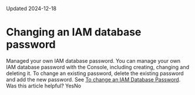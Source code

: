 Updated 2024-12-18
# Changing an IAM database password
Managed your own IAM database password.
You can manage your own IAM database password with the Console, including creating, changing and deleting it. To change an existing password, delete the existing password and add the new password. See [To change an IAM Database Password](https://docs.oracle.com/en-us/iaas/Content/Identity/Tasks/managingcredentials.htm#change_iam_db_pwd "Use the Console to change a database password.").
Was this article helpful?
YesNo

